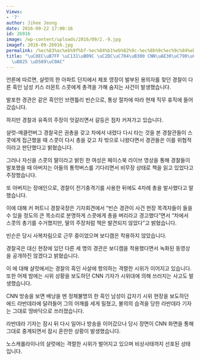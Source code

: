```yaml
---
Views:
- '7'
author: Jihee Jeong
date: 2016-09-22 17:00:16
id: 26916
image: /wp-content/uploads/2016/09/2.-9.jpg
imagef: 2016-09-26916.jpg
permalink: /%ec%83%ac%eb%9f%bf-%ec%84%b1%eb%82%9c-%ec%8b%9c%ec%9c%84%eb%8c%80-cnn%ea%b8%b0%ec%9e%90%ec%97%90%eb%8f%84-%ed%8f%ad%eb%a0%a5-%ed%96%89%ec%82%ac/
title: "\uC0EC\uB7FF \uC131\uB09C \uC2DC\uC704\uB300 CNN\uAE30\uC790\uC5D0\uB3C4 \uD3ED\
  \uB825 \uD589\uC0AC"
---
```


언론에 따르면, 샬럿의 한 아파트 단지에서 체포 영장이 발부된 용의자를 찾던 경찰이 다른 흑인 남성 키스 러몬트 스콧에게 총격을 가해 숨지는 사건이 발생했습니다.

발포한 경관은 같은 흑인인 브렌틀리 빈슨으로, 통상 절차에 따라 현재 직무 휴직에 들어갔습니다.

하지만 경찰과 유족의 주장이 엇갈리면서 갈등은 점차 커져가고 있습니다.

샬럿-메클런버그 경찰국은 권총을 갖고 차에서 내렸다 다시 타는 것을 본 경찰관들이 스콧에게 접근했을 때 스콧이 다시 총을 갖고 차 밖으로 나왔다면서 경관들은 이를 위협적이라고 판단했다고 밝혔습니다.

그러나 자신을 스콧의 딸이라고 밝힌 한 여성은 페이스북 라이브 영상을 통해 경찰들이 발포했을 때 아버지는 아들의 통학버스를 기다리면서 비무장 상태로 책을 읽고 있었다고 주장했습니다.

또 아버지는 장애인으로, 경찰이 전기충격기를 사용한 뒤에도 4차례 총을 발사했다고 말했습니다.

이에 대해 커 퍼트니 경찰국장은 기자회견에서 &#8220;빈슨 경관이 사건 현장 목격자들이 들을 수 있을 정도의 큰 목소리로 분명하게 스콧에게 총을 버리라고 경고했다&#8221;면서 &#8220;차에서 스콧의 총기를 수거했지만, 딸의 주장처럼 책은 발견되지 않았다&#8221;고 밝혔습니다.

빈슨은 당시 사복차림으로 근무 중이었으며 보디캠은 착용하지 않았습니다.

경찰국은 대신 현장에 있던 다른 세 명의 경관은 보디캠을 착용했다면서 녹화된 동영상을 공개하진 않겠다고 밝혔습니다.

이 에 대해 샬럿에서는 경찰의 흑인 사살에 항의하는 격렬한 시위가 이어지고 있습니다. 또한 어제 밤에는 시위 상황을 보도하던 CNN 기자가 시위대에 의해 쓰러지는 사고도 발생했습니다.

CNN 방송을 보면 배낭을 멘 정체불명의 한 흑인 남성이 갑자기 시위 현장을 보도하던 에드 라반데라에 달려들어 그의 어깨를 세게 밀쳤고, 불의의 습격을 당한 라반데라 기자는 그대로 땅바닥으로 쓰러졌습니다.

라반데라 기자는 잠시 뒤 다시 일어나 방송을 이어갔으나 당시 장면이 CNN 화면을 통해 그대로 중계되면서 잠시 혼란한 상황이 발생했습니다.

노스캐롤라이나의 샬럿에는 격렬한 시위가 벌어지고 있으며 비상사태까지 선포된 상태입니다.